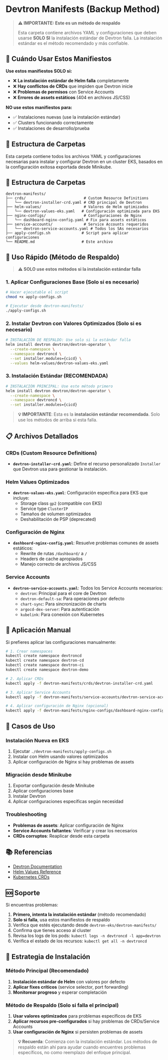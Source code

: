 # Devtron Manifests (Backup Method)

> **⚠️ IMPORTANTE: Este es un método de respaldo**
>
> Esta carpeta contiene archivos YAML y configuraciones que deben usarse **SOLO SI** la instalación estándar de Devtron falla. La instalación estándar es el método recomendado y más confiable.

## 🎯 **Cuándo Usar Estos Manifiestos**

**Use estos manifiestos SOLO si:**
- ❌ **La instalación estándar de Helm falla** completamente
- ❌ **Hay conflictos de CRDs** que impiden que Devtron inicie
- ❌ **Problemas de permisos** con Service Accounts
- ❌ **Errores de assets estáticos** (404 en archivos JS/CSS)

**NO use estos manifiestos para:**
- ✅ Instalaciones nuevas (use la instalación estándar)
- ✅ Clusters funcionando correctamente
- ✅ Instalaciones de desarrollo/prueba

## 📁 Estructura de Carpetas

Esta carpeta contiene todos los archivos YAML y configuraciones necesarias para instalar y configurar Devtron en un cluster EKS, basados en la configuración exitosa exportada desde Minikube.

## 📁 Estructura de Carpetas

```
devtron-manifests/
├── crds/                          # Custom Resource Definitions
│   └── devtron-installer-crd.yaml # CRD principal de Devtron
├── helm-values/                   # Valores de Helm optimizados
│   └── devtron-values-eks.yaml   # Configuración optimizada para EKS
├── nginx-configs/                 # Configuraciones de Nginx
│   └── dashboard-nginx-config.yaml # Fix para assets estáticos
├── service-accounts/              # Service Accounts requeridos
│   └── devtron-service-accounts.yaml # Todos los SAs necesarios
├── apply-configs.sh              # Script para aplicar configuraciones
└── README.md                     # Este archivo
```

## 🚀 Uso Rápido (Método de Respaldo)

> **⚠️ SOLO use estos métodos si la instalación estándar falla**

### 1. Aplicar Configuraciones Base (Solo si es necesario)

```bash
# Hacer ejecutable el script
chmod +x apply-configs.sh

# Ejecutar desde devtron-manifests/
./apply-configs.sh
```

### 2. Instalar Devtron con Valores Optimizados (Solo si es necesario)

```bash
# INSTALACIÓN DE RESPALDO: Use solo si la estándar falla
helm install devtron devtron/devtron-operator \
  --create-namespace \
  --namespace devtroncd \
  --set installer.modules={cicd} \
  --values helm-values/devtron-values-eks.yaml
```

### 3. Instalación Estándar (RECOMENDADA)

```bash
# INSTALACIÓN PRINCIPAL: Use este método primero
helm install devtron devtron/devtron-operator \
  --create-namespace \
  --namespace devtroncd \
  --set installer.modules={cicd}
```

> **💡 IMPORTANTE**: Esta es la **instalación estándar recomendada**. Solo use los métodos de arriba si esta falla.

## 📋 Archivos Detallados

### CRDs (Custom Resource Definitions)

- **`devtron-installer-crd.yaml`**: Define el recurso personalizado `Installer` que Devtron usa para gestionar la instalación.

### Helm Values Optimizados

- **`devtron-values-eks.yaml`**: Configuración específica para EKS que incluye:
  - Storage class `gp2` (compatible con EKS)
  - Service type `ClusterIP`
  - Tamaños de volumen optimizados
  - Deshabilitación de PSP (deprecated)

### Configuración de Nginx

- **`dashboard-nginx-config.yaml`**: Resuelve problemas comunes de assets estáticos:
  - Rewrite de rutas `/dashboard/` a `/`
  - Headers de cache apropiados
  - Manejo correcto de archivos JS/CSS

### Service Accounts

- **`devtron-service-accounts.yaml`**: Todos los Service Accounts necesarios:
  - `devtron`: Principal para el core de Devtron
  - `devtron-default-sa`: Para operaciones por defecto
  - `chart-sync`: Para sincronización de charts
  - `argocd-dex-server`: Para autenticación
  - `kubelink`: Para conexión con Kubernetes

## 🔧 Aplicación Manual

Si prefieres aplicar las configuraciones manualmente:

```bash
# 1. Crear namespaces
kubectl create namespace devtroncd
kubectl create namespace devtron-cd
kubectl create namespace devtron-ci
kubectl create namespace devtron-demo

# 2. Aplicar CRDs
kubectl apply -f devtron-manifests/crds/devtron-installer-crd.yaml

# 3. Aplicar Service Accounts
kubectl apply -f devtron-manifests/service-accounts/devtron-service-accounts.yaml

# 4. Aplicar configuración de Nginx (opcional)
kubectl apply -f devtron-manifests/nginx-configs/dashboard-nginx-config.yaml
```

## 🎯 Casos de Uso

### Instalación Nueva en EKS

1. Ejecutar `./devtron-manifests/apply-configs.sh`
2. Instalar con Helm usando valores optimizados
3. Aplicar configuración de Nginx si hay problemas de assets

### Migración desde Minikube

1. Exportar configuración desde Minikube
2. Aplicar configuraciones base
3. Instalar Devtron
4. Aplicar configuraciones específicas según necesidad

### Troubleshooting

- **Problemas de assets**: Aplicar configuración de Nginx
- **Service Accounts faltantes**: Verificar y crear los necesarios
- **CRDs corruptos**: Reaplicar desde esta carpeta

## 📚 Referencias

- [Devtron Documentation](https://docs.devtron.ai/)
- [Helm Values Reference](https://helm.sh/docs/chart_template_guide/values_files/)
- [Kubernetes CRDs](https://kubernetes.io/docs/concepts/extend-kubernetes/api-extension/custom-resources/)

## 🆘 Soporte

Si encuentras problemas:

1. **Primero, intenta la instalación estándar** (método recomendado)
2. **Solo si falla**, usa estos manifiestos de respaldo
3. Verifica que estés ejecutando desde `devtron-eks/devtron-manifests/`
4. Confirma que tienes acceso al cluster
5. Revisa los logs de los pods: `kubectl logs -n devtroncd -l app=devtron`
6. Verifica el estado de los recursos: `kubectl get all -n devtroncd`

## 🎯 **Estrategia de Instalación**

### **Método Principal (Recomendado)**
1. **Instalación estándar de Helm** con valores por defecto
2. **Aplicar fixes críticos** (service selector, port forwarding)
3. **Monitorear progreso** y esperar completación

### **Método de Respaldo (Solo si falla el principal)**
1. **Usar valores optimizados** para problemas específicos de EKS
2. **Aplicar recursos pre-configurados** si hay problemas de CRDs/Service Accounts
3. **Usar configuración de Nginx** si persisten problemas de assets

> **💡 Recuerda**: Comienza con la instalación estándar. Los métodos de respaldo están ahí para ayudar cuando encuentres problemas específicos, no como reemplazo del enfoque principal.
